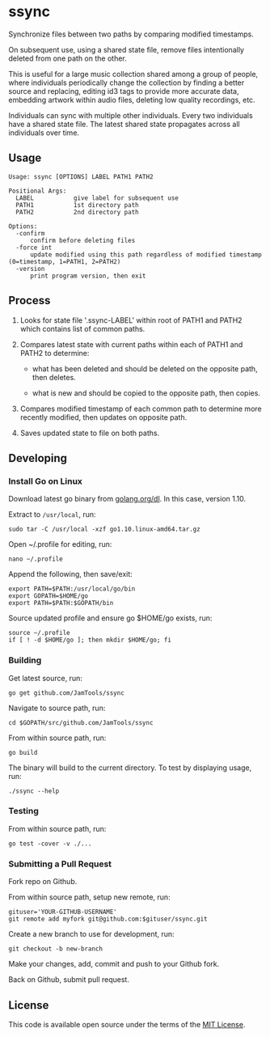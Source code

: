 # ssync

Synchronize files between two paths by comparing modified timestamps.

On subsequent use, using a shared state file, remove files intentionally deleted from one path on the other.

This is useful for a large music collection shared among a group of people, where individuals periodically change the collection by finding a better source and replacing, editing id3 tags to provide more accurate data, embedding artwork within audio files, deleting low quality recordings, etc.

Individuals can sync with multiple other individuals. Every two individuals have a shared state file. The latest shared state propagates across all individuals over time.

## Usage

```
Usage: ssync [OPTIONS] LABEL PATH1 PATH2

Positional Args:
  LABEL           give label for subsequent use
  PATH1           1st directory path
  PATH2           2nd directory path

Options:
  -confirm
      confirm before deleting files
  -force int
      update modified using this path regardless of modified timestamp (0=timestamp, 1=PATH1, 2=PATH2)
  -version
      print program version, then exit
```

## Process

1. Looks for state file '.ssync-LABEL' within root of PATH1 and PATH2 which contains list of common paths.

2. Compares latest state with current paths within each of PATH1 and PATH2 to determine:

   * what has been deleted and should be deleted on the opposite path, then deletes.

   * what is new and should be copied to the opposite path, then copies.

3. Compares modified timestamp of each common path to determine more recently modified, then updates on opposite path.

4. Saves updated state to file on both paths.

## Developing

### Install Go on Linux

Download latest go binary from [golang.org/dl](https://golang.org/dl/). In this case, version 1.10.

Extract to `/usr/local`, run:

    sudo tar -C /usr/local -xzf go1.10.linux-amd64.tar.gz

Open ~/.profile for editing, run:

    nano ~/.profile

Append the following, then save/exit:

    export PATH=$PATH:/usr/local/go/bin
    export GOPATH=$HOME/go
    export PATH=$PATH:$GOPATH/bin

Source updated profile and ensure go $HOME/go exists, run:

    source ~/.profile
    if [ ! -d $HOME/go ]; then mkdir $HOME/go; fi

### Building

Get latest source, run:

    go get github.com/JamTools/ssync

Navigate to source path, run:

    cd $GOPATH/src/github.com/JamTools/ssync

From within source path, run:

    go build

The binary will build to the current directory. To test by displaying usage, run:

    ./ssync --help

### Testing

From within source path, run:

    go test -cover -v ./...

### Submitting a Pull Request

Fork repo on Github.

From within source path, setup new remote, run:

    gituser='YOUR-GITHUB-USERNAME'
    git remote add myfork git@github.com:$gituser/ssync.git

Create a new branch to use for development, run:

    git checkout -b new-branch

Make your changes, add, commit and push to your Github fork.

Back on Github, submit pull request.

## License

This code is available open source under the terms of the [MIT License](http://opensource.org/licenses/MIT).
